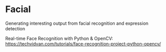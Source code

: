 # Facial
Generating interesting output from facial recognition and expression detection

Real-time Face Recognition with Python & OpenCV:</br>
https://techvidvan.com/tutorials/face-recognition-project-python-opencv/